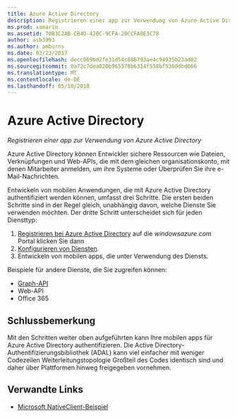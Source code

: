 ```yaml
---
title: Azure Active Directory
description: Registrieren einer app zur Verwendung von Azure Active Directory
ms.prod: xamarin
ms.assetid: 70B3C2AB-CB4D-420C-9CFA-20CCFA0E3C78
author: asb3993
ms.author: amburns
ms.date: 03/23/2017
ms.openlocfilehash: decc069bd2fe31d54c886793ae4c94935b23ad02
ms.sourcegitcommit: 0a72c7dea020b965378b6314f558bf5360dbd066
ms.translationtype: MT
ms.contentlocale: de-DE
ms.lasthandoff: 05/10/2018
---
```

# <a name="azure-active-directory"></a>Azure Active Directory

_Registrieren einer app zur Verwendung von Azure Active Directory_

Azure Active Directory können Entwickler sichere Ressourcen wie Dateien, Verknüpfungen und Web-APIs, die mit dem gleichen organisationskonto, mit denen Mitarbeiter anmelden, um ihre Systeme oder Überprüfen Sie ihre e-Mail-Nachrichten.

Entwickeln von mobilen Anwendungen, die mit Azure Active Directory authentifiziert werden können, umfasst drei Schritte.
Die ersten beiden Schritte sind in der Regel gleich, unabhängig davon, welche Dienste Sie verwenden möchten. Der dritte Schritt unterscheidet sich für jeden Diensttyp:

  1. [Registrieren bei Azure Active Directory](~/cross-platform/data-cloud/active-directory/get-started/register.md) auf die *windowsazure.com* Portal klicken Sie dann
  2. [Konfigurieren von Diensten](~/cross-platform/data-cloud/active-directory/get-started/configure.md).
  3. Entwickeln von mobilen apps, die unter Verwendung des Diensts.

Beispiele für andere Dienste, die Sie zugreifen können:

- [Graph-API](~/cross-platform/data-cloud/active-directory/graph.md)
- Web-API
- Office 365


## <a name="conclusion"></a>Schlussbemerkung

Mit den Schritten weiter oben aufgeführten kann Ihre mobilen apps für Azure Active Directory authentifizieren. Die Active Directory-Authentifizierungsbibliothek (ADAL) kann viel einfacher mit weniger Codezeilen Weiterleitungstopologie Großteil des Codes identisch sind und daher über Plattformen hinweg freigegeben vornehmen.



## <a name="related-links"></a>Verwandte Links

- [Microsoft NativeClient-Beispiel](https://github.com/AzureADSamples/NativeClient-MultiTarget-DotNet)
